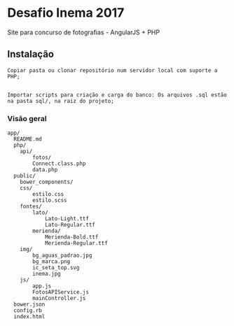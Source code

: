 # Desafio Inema 2017

Site para concurso de fotografias - AngularJS + PHP

## Instalação
    
    Copiar pasta ou clonar repositório num servidor local com suporte a PHP;
    
    
    Importar scripts para criação e carga do banco: Os arquivos .sql estão na pasta sql/, na raiz do projeto;
    

### Visão geral

```
app/
  README.md
  php/
    api/
        fotos/
        Connect.class.php
        data.php
  public/
    bower_components/
    css/
        estilo.css
        estilo.scss
    fontes/
        lato/
            Lato-Light.ttf
            Lato-Regular.ttf
        merienda/
            Merienda-Bold.ttf
            Merienda-Regular.ttf
    img/
        bg_aguas_padrao.jpg
        bg_marca.png
        ic_seta_top.svg
        inema.jpg
    js/
        app.js
        FotosAPIService.js
        mainController.js
  bower.json
  config.rb
  index.html
```